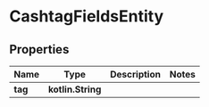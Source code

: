 
# CashtagFieldsEntity

## Properties
Name | Type | Description | Notes
------------ | ------------- | ------------- | -------------
**tag** | **kotlin.String** |  | 



